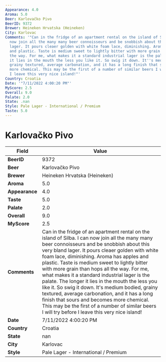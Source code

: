 ```yaml
---
Appearance: 4.0
Aroma: 5.0
Beer: Karlovačko Pivo
BeerID: 9372
Brewer: Heineken Hrvatska (Heineken)
City: Karlovac
Comments: '"Can in the fridge of an apartment rental on the island of Silba. I can
  now join all the many many beer connoisseurs and be snobbish about this very bland
  lager. It pours cleaer golden with white foam lace, diminishing. Aroma has apples
  and plastic. Taste is medium sweet to lightly bitter with more grain than hops all
  the way. For me, what makes it a standard industrial lager is the palate. The longer
  it lies in the mouth the less you like it. So swig it down. It''s medium bodied,
  grainy textured, average carbonation, and it has a long finish that sours and becomes
  more chemical. This may be the first of a number of similar beers I will try before
  I leave this very nice island!"'
Country: Croatia
Date: '"7/11/2022 4:00:20 PM"'
MyScore: 2.5
Overall: 9.0
Palate: 2.0
State: .nan
Style: Pale Lager - International / Premium
Taste: 5.0
---
```


# Karlovačko Pivo

| Field         | Value |
|---------------|-------|
| **BeerID** | 9372 |
| **Beer** | Karlovačko Pivo |
| **Brewer** | Heineken Hrvatska (Heineken) |
| **Aroma** | 5.0 |
| **Appearance** | 4.0 |
| **Taste** | 5.0 |
| **Palate** | 2.0 |
| **Overall** | 9.0 |
| **MyScore** | 2.5 |
| **Comments** | Can in the fridge of an apartment rental on the island of Silba. I can now join all the many many beer connoisseurs and be snobbish about this very bland lager. It pours cleaer golden with white foam lace, diminishing. Aroma has apples and plastic. Taste is medium sweet to lightly bitter with more grain than hops all the way. For me, what makes it a standard industrial lager is the palate. The longer it lies in the mouth the less you like it. So swig it down. It's medium bodied, grainy textured, average carbonation, and it has a long finish that sours and becomes more chemical. This may be the first of a number of similar beers I will try before I leave this very nice island! |
| **Date** | 7/11/2022 4:00:20 PM |
| **Country** | Croatia |
| **State** | nan |
| **City** | Karlovac |
| **Style** | Pale Lager - International / Premium |
